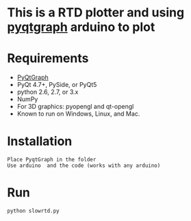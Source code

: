 # This is a RTD plotter and using [pyqtgraph](https://github.com/pyqtgraph/pyqtgraph) arduino to plot



# Requirements

  * [PyQtGraph](https://github.com/pyqtgraph/pyqtgraph)
  * PyQt 4.7+, PySide, or PyQt5
  * python 2.6, 2.7, or 3.x
  * NumPy
  * For 3D graphics: pyopengl and qt-opengl
  * Known to run on Windows, Linux, and Mac.
  
# Installation
	Place PyqtGraph in the folder 
	Use arduino  and the code (works with any arduino)
# Run
	python slowrtd.py
